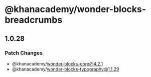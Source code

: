 # @khanacademy/wonder-blocks-breadcrumbs

## 1.0.28
### Patch Changes

  - @khanacademy/wonder-blocks-core@4.2.1
  - @khanacademy/wonder-blocks-typography@1.1.29
